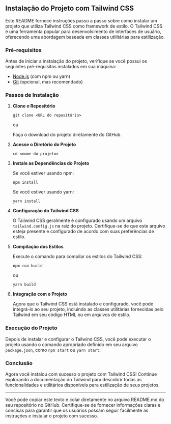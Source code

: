 ## Instalação do Projeto com Tailwind CSS

Este README fornece instruções passo a passo sobre como instalar um projeto que utiliza Tailwind CSS como framework de estilo. O Tailwind CSS é uma ferramenta popular para desenvolvimento de interfaces de usuário, oferecendo uma abordagem baseada em classes utilitárias para estilização.

### Pré-requisitos

Antes de iniciar a instalação do projeto, verifique se você possui os seguintes pré-requisitos instalados em sua máquina:

- [Node.js](https://nodejs.org/) (com npm ou yarn)
- [Git](https://git-scm.com/) (opcional, mas recomendado)

### Passos de Instalação

1. **Clone o Repositório**

   ```
   git clone <URL do repositório>
   ```

   ou

   Faça o download do projeto diretamente do GitHub.

2. **Acesse o Diretório do Projeto**

   ```
   cd <nome-do-projeto>
   ```

3. **Instale as Dependências do Projeto**

   Se você estiver usando npm:

   ```
   npm install
   ```

   Se você estiver usando yarn:

   ```
   yarn install
   ```

4. **Configuração do Tailwind CSS**

   O Tailwind CSS geralmente é configurado usando um arquivo `tailwind.config.js` na raiz do projeto. Certifique-se de que este arquivo esteja presente e configurado de acordo com suas preferências de estilo.

5. **Compilação dos Estilos**

   Execute o comando para compilar os estilos do Tailwind CSS:

   ```
   npm run build
   ```

   ou

   ```
   yarn build
   ```

6. **Integração com o Projeto**

   Agora que o Tailwind CSS está instalado e configurado, você pode integrá-lo ao seu projeto, incluindo as classes utilitárias fornecidas pelo Tailwind em seu código HTML ou em arquivos de estilo.

### Execução do Projeto

Depois de instalar e configurar o Tailwind CSS, você pode executar o projeto usando o comando apropriado definido em seu arquivo `package.json`, como `npm start` ou `yarn start`.

### Conclusão

Agora você instalou com sucesso o projeto com Tailwind CSS! Continue explorando a documentação do Tailwind para descobrir todas as funcionalidades e utilitários disponíveis para estilização de seus projetos.

---

Você pode copiar este texto e colar diretamente no arquivo README.md do seu repositório no GitHub. Certifique-se de fornecer informações claras e concisas para garantir que os usuários possam seguir facilmente as instruções e instalar o projeto com sucesso.